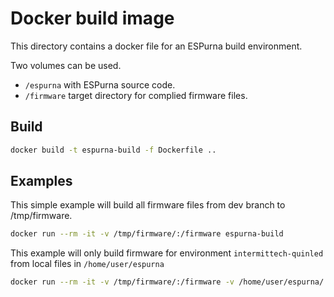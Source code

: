 # Docker build image

This directory contains a docker file for an ESPurna build environment.

Two volumes can be used. 
* `/espurna` with ESPurna source code.
* `/firmware` target directory for complied firmware files.

## Build

```bash
docker build -t espurna-build -f Dockerfile ..
```

## Examples

This simple example will build all firmware files from dev branch to /tmp/firmware.

```bash
docker run --rm -it -v /tmp/firmware/:/firmware espurna-build
```


This example will only build firmware for environment `intermittech-quinled` from local files in `/home/user/espurna`

```bash
docker run --rm -it -v /tmp/firmware/:/firmware -v /home/user/espurna/:/espurna espurna-build intermittech-quinled
```
